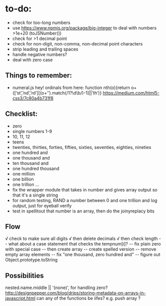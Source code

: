 to-do:
=======================
* check for too-long numbers
* use https://www.npmjs.org/package/big-integer to deal with numbers >1e+20 (toJSNumber())
* check for >1 decimal point
* check for non-digit, non-comma, non-decimal point characters
* strip leading and trailing spaces
* handle negative numbers?
* deal with zero case

Things to remember:
-----------------------
+ numeral.js
hey! ordinals from here:
function nth(o){return o+([‘st’,’nd’,’rd’][(o+’’).match(/1?\d\b/)-1]||’th’)}
https://medium.com/html5-css3/7c80a4b731f8

Checklist:
------------------------
* zero
* single numbers 1-9
* 10, 11, 12
* teens
* twenties, thirties, forties, fifties, sixties, seventies, eighties, nineties
* one hundred and
* one thousand and
* ten thousand and
* one hundred thousand
* one million
* one billion
* one trillion ... 
* fix the wrapper module that takes in number and gives array output so that it's a single string
* for random testing, RAND a number between 0 and one trillion and log output, just for eyeball verify
* test in spellitout that number is an array, then do the joinyreplacy bits

Flow
---------------------------
√ check to make sure all digits
√ then delete decimals
√ then check length
-- what about a case statement that checks the tempnum[i]?
-- fix plain zero with special case
-- then create array
-- create spelled version
-- remove empty array elements
-- fix "one thousand, zero hundred and"
-- figure out Object.prototype.toString

Possibilities
------------------------------
 nested.name.middle || '(none)', for handling zero?
 http://designpepper.com/blog/drips/storing-metadata-on-arrays-in-javascript.html
 can any of the functions be iifes? e.g. push array ?